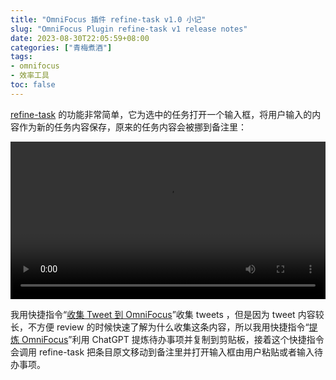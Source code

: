 ```yaml
---
title: "OmniFocus 插件 refine-task v1.0 小记"
slug: "OmniFocus Plugin refine-task v1 release notes"
date: 2023-08-30T22:05:59+08:00
categories: ["青梅煮酒"]
tags:
- omnifocus
- 效率工具
toc: false
---
```


[refine-task](https://github.com/xbot/omnifocus-plugin-refine-task) 的功能非常简单，它为选中的任务打开一个输入框，将用户输入的内容作为新的任务内容保存，原来的任务内容会被挪到备注里：

<video controls autoplay loop width="100%">
  <source src="https://raw.githubusercontent.com/xbot/image-hosting/master/blog/2023-08-30-22-04-08-Kapture 2023-08-30 at 19.33.05.mp4" type="video/mp4">
  Your browser does not support the video tag.
</video>

我用快捷指令“[收集 Tweet 到 OmniFocus](https://www.icloud.com/shortcuts/dd3a5d430a434d39aff4e3092e7abfee)”收集 tweets ，但是因为 tweet 内容较长，不方便 review 的时候快速了解为什么收集这条内容，所以我用快捷指令“[提炼 OmniFocus](https://www.icloud.com/shortcuts/899467b735304519aa4b26b8c7756433)”利用 ChatGPT 提炼待办事项并复制到剪贴板，接着这个快捷指令会调用 refine-task 把条目原文移动到备注里并打开输入框由用户粘贴或者输入待办事项。